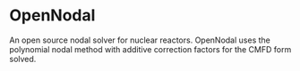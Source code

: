 # OpenNodal
An open source nodal solver for nuclear reactors.
OpenNodal uses the polynomial nodal method with additive correction factors for the CMFD form solved.
